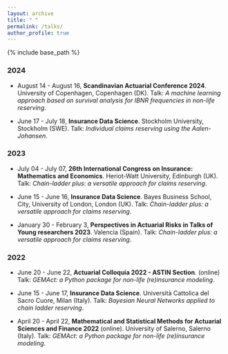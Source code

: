 ```yaml
---
layout: archive
title: " "
permalink: /talks/
author_profile: true
---
```


{% include base_path %}

### 2024

* August 14 - August 16, **Scandinavian Actuarial Conference 2024**. University of Copenhagen, Copenhagen (DK). Talk: *A machine learning approach based on survival analysis for IBNR frequencies in non-life reserving*.

* June 17 - July 18, **Insurance Data Science**. Stockholm University, Stockholm (SWE). Talk: *Individual claims reserving using the Aalen-Johansen*.

### 2023

* July 04 - July 07, **26th International Congress on Insurance: Mathematics and Economics**. Heriot-Watt University, Edinburgh (UK). Talk: *Chain-ladder plus: a versatile approach for claims reserving*.

* June 15 - June 16, **Insurance Data Science**. Bayes Business School, City, University of London, London (UK). Talk: *Chain-ladder plus: a versatile approach for claims reserving*.

* January 30 - February 3, **Perspectives in Actuarial Risks in Talks of Young researchers 2023**. Valencia (Spain). Talk: *Chain-ladder plus: a versatile approach for claims reserving*.

### 2022

* June 20 - June 22, **Actuarial Colloquia 2022 - ASTIN Section**. (online) Talk: *GEMAct: a Python package for non-life (re)insurance modeling*.

* June 15 - June 17, **Insurance Data Science**. Università Cattolica del Sacro Cuore, Milan (Italy). Talk: *Bayesian Neural Networks applied to chain ladder reserving*.

* April 20 - April 22, **Mathematical and Statistical Methods for Actuarial Sciences and Finance 2022** (online). University of Salerno, Salerno (Italy). Talk: *GEMAct: a Python package for non-life (re)insurance modeling*.



